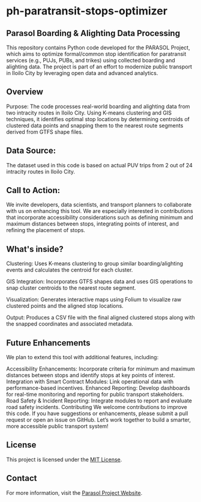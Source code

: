 # ph-paratransit-stops-optimizer

## Parasol Boarding & Alighting Data Processing

This repository contains Python code developed for the PARASOL Project, which aims to optimize formal/common stop identification for paratransit services (e.g., PUJs, PUBs, and trikes) using collected boarding and alighting data. The project is part of an effort to modernize public transport in Iloilo City by leveraging open data and advanced analytics.

## Overview
Purpose:
The code processes real-world boarding and alighting data from two intracity routes in Iloilo City. Using K-means clustering and GIS techniques, it identifies optimal stop locations by determining centroids of clustered data points and snapping them to the nearest route segments derived from GTFS shape files.

## Data Source:
The dataset used in this code is based on actual PUV trips from 2 out of 24 intracity routes in Iloilo City.

## Call to Action:
We invite developers, data scientists, and transport planners to collaborate with us on enhancing this tool. We are especially interested in contributions that incorporate accessibility considerations such as defining minimum and maximum distances between stops, integrating points of interest, and refining the placement of stops.

## What's inside?

Clustering:
Uses K-means clustering to group similar boarding/alighting events and calculates the centroid for each cluster.

GIS Integration:
Incorporates GTFS shapes data and uses GIS operations to snap cluster centroids to the nearest route segment.

Visualization:
Generates interactive maps using Folium to visualize raw clustered points and the aligned stop locations.

Output:
Produces a CSV file with the final aligned clustered stops along with the snapped coordinates and associated metadata.

## Future Enhancements
We plan to extend this tool with additional features, including:

Accessibility Enhancements:
Incorporate criteria for minimum and maximum distances between stops and identify stops at key points of interest.
Integration with Smart Contract Modules:
Link operational data with performance-based incentives.
Enhanced Reporting:
Develop dashboards for real-time monitoring and reporting for public transport stakeholders.
Road Safety & Incident Reporting:
Integrate modules to report and evaluate road safety incidents.
Contributing
We welcome contributions to improve this code. If you have suggestions or enhancements, please submit a pull request or open an issue on GitHub. Let’s work together to build a smarter, more accessible public transport system!

## License
This project is licensed under the [MIT License](https://github.com/safetravelph-developer/ph-paratransit-stops-optimizer/blob/main/LICENSE).

## Contact
For more information, visit the [Parasol Project Website](https://safetravelph.org/parasol).
